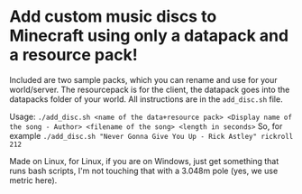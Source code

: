 # Add custom music discs to Minecraft using only a datapack and a resource pack!

Included are two sample packs, which you can rename and use for your world/server. The resourcepack is for the client, the datapack goes into the datapacks folder of your world. All instructions are in the `add_disc.sh` file.

Usage: ```./add_disc.sh <name of the data+resource pack> <Display name of the song - Author> <filename of the song> <length in seconds>```
So, for example ```./add_disc.sh "Never Gonna Give You Up - Rick Astley" rickroll 212```

Made on Linux, for Linux, if you are on Windows, just get something that runs bash scripts, I'm not touching that with a 3.048m pole (yes, we use metric here).
